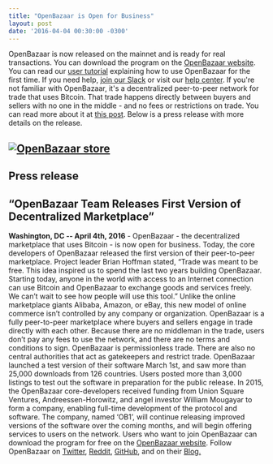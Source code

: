 ```yaml
---
title: "OpenBazaar is Open for Business" 
layout: post
date: '2016-04-04 00:30:00 -0300'
---
```

        
OpenBazaar is now released on the mainnet and is ready for real transactions. You can download the program on the [OpenBazaar website](https://openbazaar.org/download.html). You can read our [user tutorial](https://blog.openbazaar.org/openbazaar-user-tutorial/) explaining how to use OpenBazaar for the first time. If you need help, [join our Slack](http://slack.openbazaar.org/) or visit our [help center](https://openbazaar.zendesk.com/hc/en-us). If you're not familiar with OpenBazaar, it's a decentralized peer-to-peer network for trade that uses Bitcoin. That trade happens directly between buyers and sellers with no one in the middle - and no fees or restrictions on trade. You can read more about it at [this post](https://blog.openbazaar.org/what-is-openbazaar/). Below is a press release with more details on the release.

[![OpenBazaar store](https://blog.openbazaar.org/wp-content/uploads/2016/04/Screenshot-from-2016-04-04-13-14-36-1024x644.png)](https://blog.openbazaar.org/wp-content/uploads/2016/04/Screenshot-from-2016-04-04-13-14-36.png)
------------------------------------------------------------------------------------------------------------------------------------------------------------------------------------------------------------------------------

Press release
-------------

“OpenBazaar Team Releases First Version of Decentralized Marketplace”
---------------------------------------------------------------------

**Washington, DC -- April 4th, 2016** \- OpenBazaar - the decentralized marketplace that uses Bitcoin - is now open for business. Today, the core developers of OpenBazaar released the first version of their peer-to-peer marketplace. Project leader Brian Hoffman stated, “Trade was meant to be free. This idea inspired us to spend the last two years building OpenBazaar. Starting today, anyone in the world with access to an Internet connection can use Bitcoin and OpenBazaar to exchange goods and services freely. We can’t wait to see how people will use this tool.” Unlike the online marketplace giants Alibaba, Amazon, or eBay, this new model of online commerce isn’t controlled by any company or organization. OpenBazaar is a fully peer-to-peer marketplace where buyers and sellers engage in trade directly with each other. Because there are no middleman in the trade, users don’t pay any fees to use the network, and there are no terms and conditions to sign. OpenBazaar is permissionless trade. There are also no central authorities that act as gatekeepers and restrict trade. OpenBazaar launched a test version of their software March 1st, and saw more than 25,000 downloads from 126 countries. Users posted more than 3,000 listings to test out the software in preparation for the public release. In 2015, the OpenBazaar core-developers received funding from Union Square Ventures, Andreessen-Horowitz, and angel investor William Mougayar to form a company, enabling full-time development of the protocol and software. The company, named ‘OB1’, will continue releasing improved versions of the software over the coming months, and will begin offering services to users on the network. Users who want to join OpenBazaar can download the program for free on the [OpenBazaar website](https://openbazaar.org/). Follow OpenBazaar on [Twitter](https://twitter.com/OpenBazaar), [Reddit](http://www.reddit.com/r/OpenBazaar/), [GitHub](http://github.com/OpenBazaar), and on their [Blog.](http://blog.openbazaar.org/)